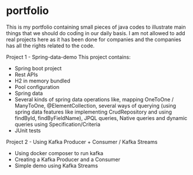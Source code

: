 # portfolio

This is my portfolio containing small pieces of java codes to illustrate main things that we should do coding in our daily basis. 
I am not allowed to add real projects here as it has been done for companies and the companies has all the rights related to the code.

Project 1 - Spring-data-demo
This project contains:
- Spring boot project
- Rest APIs
- H2 in memory bundled
- Pool configuration
- Spring data
- Several kinds of spring data operations like, mapping OneToOne / ManyToOne, @ElementCollection, several ways of querying (using spring data features like implementing CrudRepository and using findById, findByFieldName), JPQL queries, Native queries and dynamic queries using Specification/Criteria
- JUnit tests
  
Project 2 - Using Kafka Producer + Consumer / Kafka Streams
- Using docker composer to run kafka
- Creating a Kafka Producer and a Consumer
- Simple demo using Kafka Streams